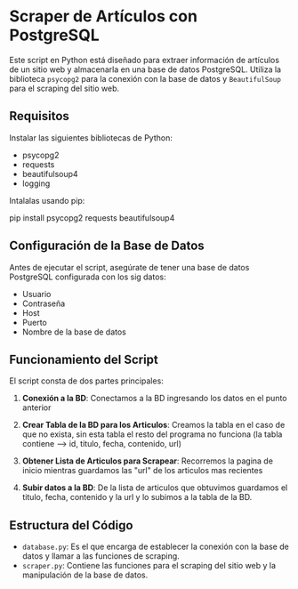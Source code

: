 # Scraper de Artículos con PostgreSQL

Este script en Python está diseñado para extraer información de artículos de un sitio web y almacenarla en una base de datos PostgreSQL. Utiliza la biblioteca `psycopg2` para la conexión con la base de datos y `BeautifulSoup` para el scraping del sitio web.

## Requisitos

Instalar las siguientes bibliotecas de Python:

- psycopg2
- requests
- beautifulsoup4
- logging

Intalalas usando pip:

pip install psycopg2 requests beautifulsoup4

## Configuración de la Base de Datos

Antes de ejecutar el script, asegúrate de tener una base de datos PostgreSQL configurada con los sig datos:

- Usuario
- Contraseña
- Host
- Puerto
- Nombre de la base de datos

## Funcionamiento del Script

El script consta de dos partes principales:

1. **Conexión a la BD**: Conectamos a la BD ingresando los datos en el punto anterior

2. **Crear Tabla de la BD para los Articulos**: Creamos la tabla en el caso de que no exista, sin esta tabla el resto del programa no funciona (la tabla contiene --> id, titulo, fecha, contenido, url)

3. **Obtener Lista de Articulos para Scrapear**: Recorremos la pagina de inicio mientras guardamos las "url" de los articulos mas recientes

4. **Subir datos a la BD**: De la lista de articulos que obtuvimos guardamos el titulo, fecha, contenido y la url y lo subimos a la tabla de la BD.

## Estructura del Código

- `database.py`: Es el que encarga de establecer la conexión con la base de datos y llamar a las funciones de scraping.
- `scraper.py`: Contiene las funciones para el scraping del sitio web y la manipulación de la base de datos.
